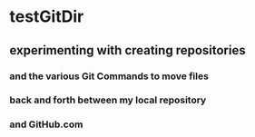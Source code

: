 # testGitDir
## experimenting with creating repositories
### and the various Git Commands to move files
### back and forth between my local repository
### and GitHub.com
